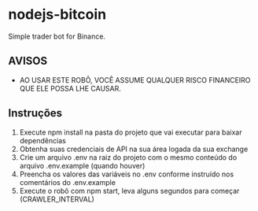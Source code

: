 # nodejs-bitcoin
Simple trader bot for Binance.

## AVISOS
- AO USAR ESTE ROBÔ, VOCÊ ASSUME QUALQUER RISCO FINANCEIRO QUE ELE POSSA LHE CAUSAR.

## Instruções

1. Execute npm install na pasta do projeto que vai executar para baixar dependências
2. Obtenha suas credenciais de API na sua área logada da sua exchange
3. Crie um arquivo .env na raiz do projeto com o mesmo conteúdo do arquivo .env.example (quando houver)
4. Preencha os valores das variáveis no .env conforme instruído nos comentários do .env.example
5. Execute o robô com npm start, leva alguns segundos para começar (CRAWLER_INTERVAL)


